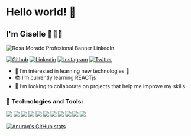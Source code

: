  <h1>Hello world! 💫</h1>
 <h2>I'm Giselle 👋👩‍💻</h2>
 

  ![Rosa Morado Profesional Banner LinkedIn](https://user-images.githubusercontent.com/69175205/130131483-c40d6cbe-6b11-40dc-b008-0f036a299af6.png)

[![Github](https://img.shields.io/badge/-Github-000?style=flat&logo=Github&logoColor=white)](https://github.com/gisellechaumont)
[![Linkedin](https://img.shields.io/badge/-LinkedIn-blue?style=flat&logo=Linkedin&logoColor=white)](https://www.linkedin.com/in/gisellechaumontmohr/)
[![Instagram](https://img.shields.io/badge/-Instagram-c13584?style=flat&labelColor=c13584&logo=instagram&logoColor=white)](https://www.instagram.com/gisellechaumont)
[![Twitter](https://img.shields.io/badge/-Twitter-1DA1F2?style=flat&logo=Twitter&logoColor=white)](https://twitter.com/gisellech)

 
 
<ul>
<li> 👀 I’m interested in learning new technologies 🤖 </li>
<li>📚 I’m currently learning REACTjs </li>
<li>💞️ I’m looking to collaborate on projects that help me improve my skills </li>
</ul>

### 🔧 Technologies and Tools: 

<img src = "https://img.shields.io/badge/-HTML5-E34F26?style=flat&logo=html5&logoColor=white"> <img src = "https://img.shields.io/badge/-CSS3-1572B6?style=flat&logo=css3&logoColor=white">
<img src="https://img.shields.io/badge/-Bootstrap-563D7C?style=flat&logo=bootstrap&logoColor=white">
<img src="https://img.shields.io/badge/-JavaScript-eed718?style=flat&logo=javascript&logoColor=ffffff">
<img src="https://img.shields.io/badge/-React-000000?style=flat&logo=react&logoColor=00c8ff">
<img src="https://img.shields.io/badge/-MySQL-F29111?style=flat&logo=mysql&logoColor=FFFFFF">
<img src="https://img.shields.io/badge/-Express.js-787878?style=flat">
<img src="https://img.shields.io/badge/-Node.js-3C873A?style=flat&logo=Node.js&logoColor=white">
<img src="http://img.shields.io/badge/-Git-F1502F?style=flat&logo=git&logoColor=FFFFFF">
<img src="http://img.shields.io/badge/-Github-000000?style=flat&logo=github&logoColor=FFFFFF">
<img src="http://img.shields.io/badge/-VS%20Code-007ACC?style=flat&logo=visual%20studio%20code&logoColor=white">



 [![Anurag's GitHub stats](https://github-readme-stats.vercel.app/api?username=gisellechaumont)](https://github.com/anuraghazra/github-readme-stats)


<!---
gisellechaumont/gisellechaumont is a ✨ special ✨ repository because its `README.md` (this file) appears on your GitHub profile.
You can click the Preview link to take a look at your changes.
--->
